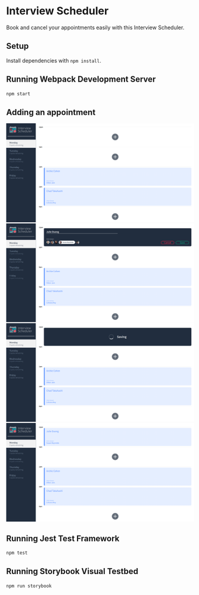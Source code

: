 # Interview Scheduler

Book and cancel your appointments easily with this Interview Scheduler.

## Setup

Install dependencies with `npm install`.

## Running Webpack Development Server

```sh
npm start
```

## Adding an appointment

!["showing the home page"](https://raw.githubusercontent.com/tumiduong/scheduler/master/docs/home-screen.png)
!["adding an appointment and choosing an interviewer"](https://raw.githubusercontent.com/tumiduong/scheduler/master/docs/add-appointment.png)
!["saving the appointment"](https://raw.githubusercontent.com/tumiduong/scheduler/master/docs/saving-appointment.png)
!["show the new appointment"](https://raw.githubusercontent.com/tumiduong/scheduler/master/docs/show-appointment.png)

## Running Jest Test Framework

```sh
npm test
```

## Running Storybook Visual Testbed

```sh
npm run storybook
```
